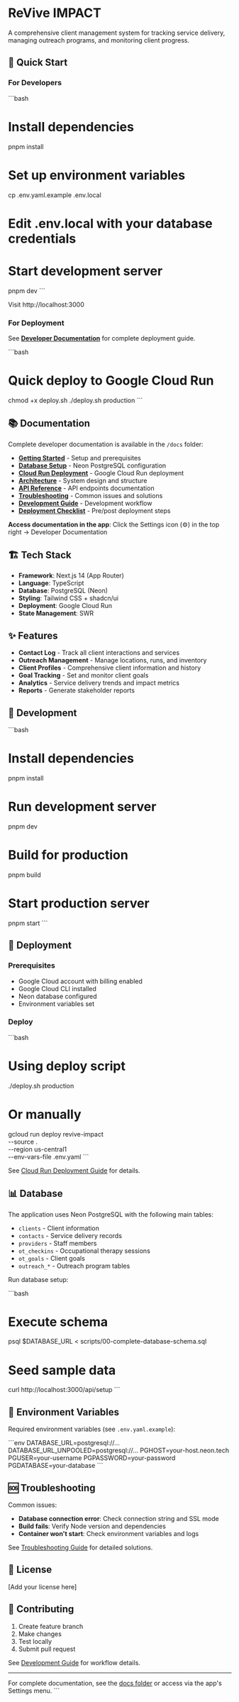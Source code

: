 # ReVive IMPACT

A comprehensive client management system for tracking service delivery, managing outreach programs, and monitoring client progress.

## 🚀 Quick Start

### For Developers

\`\`\`bash
# Install dependencies
pnpm install

# Set up environment variables
cp .env.yaml.example .env.local
# Edit .env.local with your database credentials

# Start development server
pnpm dev
\`\`\`

Visit http://localhost:3000

### For Deployment

See **[Developer Documentation](./docs/README.md)** for complete deployment guide.

\`\`\`bash
# Quick deploy to Google Cloud Run
chmod +x deploy.sh
./deploy.sh production
\`\`\`

## 📚 Documentation

Complete developer documentation is available in the `/docs` folder:

- **[Getting Started](./docs/01-getting-started.md)** - Setup and prerequisites
- **[Database Setup](./docs/02-database-setup.md)** - Neon PostgreSQL configuration
- **[Cloud Run Deployment](./docs/03-cloud-run-deployment.md)** - Google Cloud Run deployment
- **[Architecture](./docs/04-architecture.md)** - System design and structure
- **[API Reference](./docs/05-api-reference.md)** - API endpoints documentation
- **[Troubleshooting](./docs/06-troubleshooting.md)** - Common issues and solutions
- **[Development Guide](./docs/07-development-guide.md)** - Development workflow
- **[Deployment Checklist](./docs/08-deployment-checklist.md)** - Pre/post deployment steps

**Access documentation in the app**: Click the Settings icon (⚙️) in the top right → Developer Documentation

## 🏗️ Tech Stack

- **Framework**: Next.js 14 (App Router)
- **Language**: TypeScript
- **Database**: PostgreSQL (Neon)
- **Styling**: Tailwind CSS + shadcn/ui
- **Deployment**: Google Cloud Run
- **State Management**: SWR

## ✨ Features

- **Contact Log** - Track all client interactions and services
- **Outreach Management** - Manage locations, runs, and inventory
- **Client Profiles** - Comprehensive client information and history
- **Goal Tracking** - Set and monitor client goals
- **Analytics** - Service delivery trends and impact metrics
- **Reports** - Generate stakeholder reports

## 🔧 Development

\`\`\`bash
# Install dependencies
pnpm install

# Run development server
pnpm dev

# Build for production
pnpm build

# Start production server
pnpm start
\`\`\`

## 🚢 Deployment

### Prerequisites

- Google Cloud account with billing enabled
- Google Cloud CLI installed
- Neon database configured
- Environment variables set

### Deploy

\`\`\`bash
# Using deploy script
./deploy.sh production

# Or manually
gcloud run deploy revive-impact \
  --source . \
  --region us-central1 \
  --env-vars-file .env.yaml
\`\`\`

See [Cloud Run Deployment Guide](./docs/03-cloud-run-deployment.md) for details.

## 📊 Database

The application uses Neon PostgreSQL with the following main tables:

- `clients` - Client information
- `contacts` - Service delivery records
- `providers` - Staff members
- `ot_checkins` - Occupational therapy sessions
- `ot_goals` - Client goals
- `outreach_*` - Outreach program tables

Run database setup:

\`\`\`bash
# Execute schema
psql $DATABASE_URL < scripts/00-complete-database-schema.sql

# Seed sample data
curl http://localhost:3000/api/setup
\`\`\`

## 🔐 Environment Variables

Required environment variables (see `.env.yaml.example`):

\`\`\`env
DATABASE_URL=postgresql://...
DATABASE_URL_UNPOOLED=postgresql://...
PGHOST=your-host.neon.tech
PGUSER=your-username
PGPASSWORD=your-password
PGDATABASE=your-database
\`\`\`

## 🆘 Troubleshooting

Common issues:

- **Database connection error**: Check connection string and SSL mode
- **Build fails**: Verify Node version and dependencies
- **Container won't start**: Check environment variables and logs

See [Troubleshooting Guide](./docs/06-troubleshooting.md) for detailed solutions.

## 📝 License

[Add your license here]

## 🤝 Contributing

1. Create feature branch
2. Make changes
3. Test locally
4. Submit pull request

See [Development Guide](./docs/07-development-guide.md) for workflow details.

---

For complete documentation, see the [docs folder](./docs/README.md) or access via the app's Settings menu.
\`\`\`
